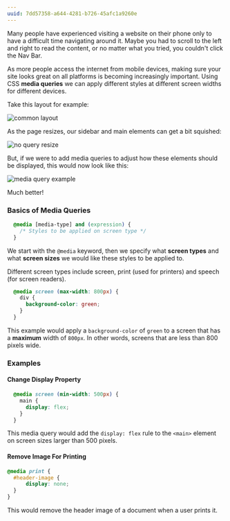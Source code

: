 ```yaml
---
uuid: 7dd57358-a644-4281-b726-45afc1a9260e
---
```


Many people have experienced visiting a website on their phone only to have a difficult time navigating around it. Maybe you had to scroll to the left and right to read the content, or no matter what you tried, you couldn't click the Nav Bar.

As more people access the internet from mobile devices, making sure your site looks great on all platforms is becoming increasingly important. Using CSS **media queries** we can apply different styles at different screen widths for different devices.

Take this layout for example:

![common layout](https://cl.ly/3Y451J0N0h1G/Image%202017-09-21%20at%205.50.56%20PM.png)

As the page resizes, our sidebar and main elements can get a bit squished:

![no query resize](https://cl.ly/0P0o3f331d1F/Screen%20Recording%202017-09-21%20at%2005.52%20PM.gif)


But, if we were to add media queries to adjust how these elements should be displayed, this would now look like this:

![media query example](https://cl.ly/1o0U1g3A1b1i/Screen%20Recording%202017-09-21%20at%2005.49%20PM.gif)


Much better!

### Basics of Media Queries

```css
  @media [media-type] and (expression) {
    /* Styles to be applied on screen type */
  }
```

We start with the `@media` keyword, then we specify what **screen types** and what **screen sizes** we would like these styles to be applied to.

Different screen types include screen, print (used for printers) and speech (for screen readers).


```css
  @media screen (max-width: 800px) {
    div {
      background-color: green;
    }
  }
```

This example would apply a `background-color` of `green` to a screen that has a **maximum** width of `800px`. In other words, screens that are less than 800 pixels wide.


### Examples

#### Change Display Property

```css
  @media screen (min-width: 500px) {
    main {
      display: flex;
    }
  }
```

This media query would add the `display: flex` rule to the `<main>` element on screen sizes larger than 500 pixels.


#### Remove Image For Printing

```css
@media print {
  #header-image {
      display: none;
  }
}
```

This would remove the header image of a document when a user prints it.
